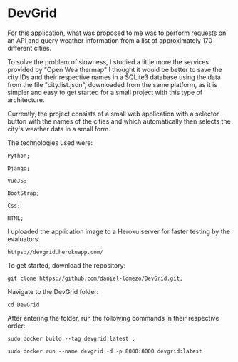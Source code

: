 # DevGrid
For this application, what was proposed to me was to perform requests on an API and query weather information from a list of approximately 170 different cities. 

To solve the problem of slowness, I studied a little more the services provided by "Open Wea thermap" I thought it would be better to save the city IDs and their respective names in a SQLite3 database using the data from the file "city.list.json", downloaded from the same platform, as it is simpler and easy to get started for a small project with this type of architecture.


Currently, the project consists of a small web application with a selector button with the names of the cities and which automatically then selects the city's weather data in a small form.


The technologies used were:
    
    Python;

    Django;
  
    VueJS;

    BootStrap;

    Css;

    HTML;

I uploaded the application image to a Heroku server for faster testing by the evaluators.

    https://devgrid.herokuapp.com/

To get started, download the repository:
    
    git clone https://github.com/daniel-lomezo/DevGrid.git;

Navigate to the DevGrid folder:

    cd DevGrid 

After entering the folder, run the following commands in their respective order:

    sudo docker build --tag devgrid:latest .

    sudo docker run --name devgrid -d -p 8000:8000 devgrid:latest
  
